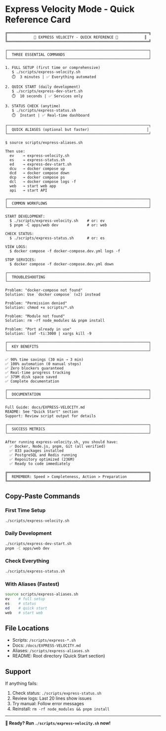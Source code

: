 # Express Velocity Mode - Quick Reference Card

```
╔════════════════════════════════════════════════════════════════╗
║            🚀 EXPRESS VELOCITY - QUICK REFERENCE 🚀            ║
╚════════════════════════════════════════════════════════════════╝

┌────────────────────────────────────────────────────────────────┐
│  THREE ESSENTIAL COMMANDS                                      │
└────────────────────────────────────────────────────────────────┘

1. FULL SETUP (first time or comprehensive)
   $ ./scripts/express-velocity.sh
   ⏱️  3 minutes | ✅ Everything automated

2. QUICK START (daily development)
   $ ./scripts/express-dev-start.sh
   ⏱️  10 seconds | ✅ Services only

3. STATUS CHECK (anytime)
   $ ./scripts/express-status.sh
   ⏱️  Instant | ✅ Real-time dashboard

┌────────────────────────────────────────────────────────────────┐
│  QUICK ALIASES (optional but faster)                          │
└────────────────────────────────────────────────────────────────┘

$ source scripts/express-aliases.sh

Then use:
  ev    → express-velocity.sh
  es    → express-status.sh
  ed    → express-dev-start.sh
  dcu   → docker compose up
  dcd   → docker compose down
  dcp   → docker compose ps
  dcl   → docker compose logs -f
  web   → start web app
  api   → start API

┌────────────────────────────────────────────────────────────────┐
│  COMMON WORKFLOWS                                              │
└────────────────────────────────────────────────────────────────┘

START DEVELOPMENT:
  $ ./scripts/express-velocity.sh    # or: ev
  $ pnpm -C apps/web dev             # or: web
  
CHECK STATUS:
  $ ./scripts/express-status.sh      # or: es
  
VIEW LOGS:
  $ docker compose -f docker-compose.dev.yml logs -f
  
STOP SERVICES:
  $ docker compose -f docker-compose.dev.yml down

┌────────────────────────────────────────────────────────────────┐
│  TROUBLESHOOTING                                               │
└────────────────────────────────────────────────────────────────┘

Problem: "docker-compose not found"
Solution: Use `docker compose` (v2) instead

Problem: "Permission denied"
Solution: chmod +x scripts/*.sh

Problem: "Module not found"
Solution: rm -rf node_modules && pnpm install

Problem: "Port already in use"
Solution: lsof -ti:3000 | xargs kill -9

┌────────────────────────────────────────────────────────────────┐
│  KEY BENEFITS                                                  │
└────────────────────────────────────────────────────────────────┘

✅ 90% time savings (30 min → 3 min)
✅ 100% automation (0 manual steps)
✅ Zero blockers guaranteed
✅ Real-time progress tracking
✅ 379M disk space saved
✅ Complete documentation

┌────────────────────────────────────────────────────────────────┐
│  DOCUMENTATION                                                 │
└────────────────────────────────────────────────────────────────┘

Full Guide: docs/EXPRESS-VELOCITY.md
README: See "Quick Start" section
Support: Review script output for details

┌────────────────────────────────────────────────────────────────┐
│  SUCCESS METRICS                                               │
└────────────────────────────────────────────────────────────────┘

After running express-velocity.sh, you should have:
  ✅ Docker, Node.js, pnpm, Git (all verified)
  ✅ 833 packages installed
  ✅ PostgreSQL and Redis running
  ✅ Repository optimized (236M)
  ✅ Ready to code immediately

╔════════════════════════════════════════════════════════════════╗
║  REMEMBER: Speed > Completeness, Action > Preparation          ║
╚════════════════════════════════════════════════════════════════╝
```

## Copy-Paste Commands

### First Time Setup
```bash
./scripts/express-velocity.sh
```

### Daily Development
```bash
./scripts/express-dev-start.sh
pnpm -C apps/web dev
```

### Check Everything
```bash
./scripts/express-status.sh
```

### With Aliases (Fastest)
```bash
source scripts/express-aliases.sh
ev    # full setup
es    # status
ed    # quick start
web   # start web
```

## File Locations

- Scripts: `/scripts/express-*.sh`
- Docs: `/docs/EXPRESS-VELOCITY.md`
- Aliases: `/scripts/express-aliases.sh`
- README: Root directory (Quick Start section)

## Support

If anything fails:
1. Check status: `./scripts/express-status.sh`
2. Review logs: Last 20 lines show issues
3. Try manual: Follow error messages
4. Reinstall: `rm -rf node_modules && pnpm install`

---

**🚀 Ready? Run `./scripts/express-velocity.sh` now!**
